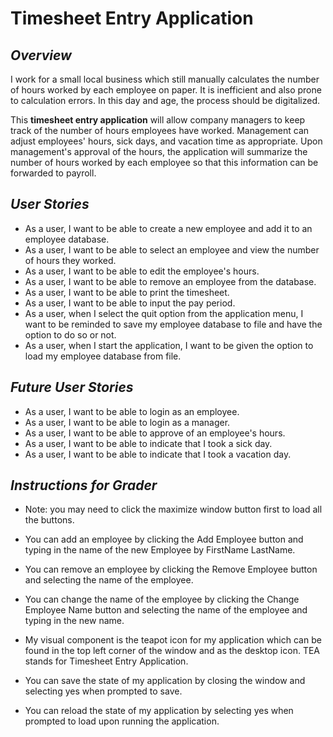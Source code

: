 # Timesheet Entry Application

## *Overview*

I work for a small local business which still manually calculates the number of hours worked by each employee on paper.
It is inefficient and also prone to calculation errors. In this day and age, the process should be digitalized.

This **timesheet entry application** will allow company managers to keep track of the number of hours employees
have worked. Management can adjust employees' hours, sick days, and vacation time as appropriate.
Upon management's approval of the hours, the application will summarize the number of hours worked by each employee
so that this information can be forwarded to payroll.

## *User Stories*
- As a user, I want to be able to create a new employee and add it to an employee database.
- As a user, I want to be able to select an employee and view the number of hours they worked.
- As a user, I want to be able to edit the employee's hours.
- As a user, I want to be able to remove an employee from the database.
- As a user, I want to be able to print the timesheet.
- As a user, I want to be able to input the pay period.
- As a user, when I select the quit option from the application menu, I want to be reminded to save my employee
database to file and have the option to do so or not.
- As a user, when I start the application, I want to be given the option to load my employee database from file.

## *Future User Stories*
- As a user, I want to be able to login as an employee.
- As a user, I want to be able to login as a manager.
- As a user, I want to be able to approve of an employee's hours.
- As a user, I want to be able to indicate that I took a sick day.
- As a user, I want to be able to indicate that I took a vacation day.

## *Instructions for Grader*

- Note: you may need to click the maximize window button first to load all the buttons.
- You can add an employee by clicking the Add Employee button and typing in the name of the new Employee by FirstName
LastName.
- You can remove an employee by clicking the Remove Employee button and selecting the name of the employee.
- You can change the name of the employee by clicking the Change Employee Name button and selecting the name of the
employee and typing in the new name.

- My visual component is the teapot icon for my application which can be found in the top left corner of the window and as
the desktop icon. TEA stands for Timesheet Entry Application.
- You can save the state of my application by closing the window and selecting yes when prompted to save.
- You can reload the state of my application by selecting yes when prompted to load upon running the application.